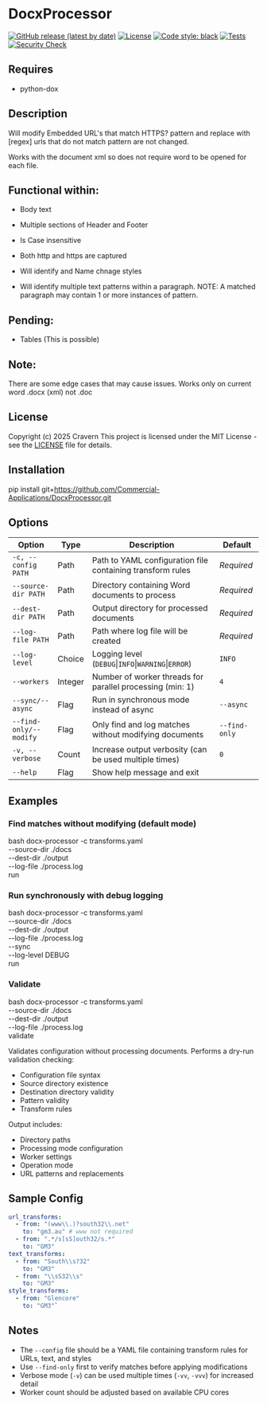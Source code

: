 # DocxProcessor

[![GitHub release (latest by date)](https://img.shields.io/github/v/release/Commercial-Applications/DocxProcessor)](https://github.com/Commercial-Applications/DocxProcessor/releases)
[![License](https://img.shields.io/github/license/Commercial-Applications/DocxProcessor)](https://github.com/Commercial-Applications/DocxProcessor/blob/main/LICENSE)
[![Code style: black](https://img.shields.io/badge/code%20style-black-000000.svg)](https://github.com/psf/black)
[![Tests](https://github.com/Commercial-Applications/DocxProcessor/actions/workflows/python-package.yml/badge.svg?branch=v2.1.0-logging-and-test-framework)](https://github.com/Commercial-Applications/DocxProcessor/actions/workflows/python-package.yml)
[![Security Check](https://github.com/Commercial-Applications/DocxProcessor/actions/workflows/security.yml/badge.svg)](https://github.com/Commercial-Applications/DocxProcessor/actions/workflows/security.yml)


## Requires

* python-dox

## Description

Will modify Embedded URL's that match HTTPS? pattern and replace with [regex]
urls that do not match pattern are not changed.

Works with the document xml so does not require word to be opened for each file.

## Functional within:

* Body text
* Multiple sections of Header and Footer
* Is Case insensitive
* Both http and https are captured

* Will identify and Name chnage styles
* Will identify multiple text patterns within a paragraph. NOTE: A matched paragraph may contain 1 or more instances of
  pattern.

## Pending:

* Tables (This is possible)

## Note:

There are some edge cases that may cause issues.
Works only on current word .docx (xml) not .doc

## License

Copyright (c) 2025 Cravern
This project is licensed under the MIT License - see the [LICENSE](LICENSE) file for details.

## Installation

pip install git+https://github.com/Commercial-Applications/DocxProcessor.git


## Options

| Option                 | Type    | Description                                                | Default       |
|------------------------|---------|------------------------------------------------------------|---------------|
| `-c, --config PATH`    | Path    | Path to YAML configuration file containing transform rules | *Required*    |
| `--source-dir PATH`    | Path    | Directory containing Word documents to process             | *Required*    |
| `--dest-dir PATH`      | Path    | Output directory for processed documents                   | *Required*    |
| `--log-file PATH`      | Path    | Path where log file will be created                        | *Required*    |
| `--log-level`          | Choice  | Logging level (`DEBUG`\|`INFO`\|`WARNING`\|`ERROR`)        | `INFO`        |
| `--workers`            | Integer | Number of worker threads for parallel processing (min: 1)  | `4`           |
| `--sync/--async`       | Flag    | Run in synchronous mode instead of async                   | `--async`     |
| `--find-only/--modify` | Flag    | Only find and log matches without modifying documents      | `--find-only` |
| `-v, --verbose`        | Count   | Increase output verbosity (can be used multiple times)     | `0`           |
| `--help`               | Flag    | Show help message and exit                                 |               |

## Examples

### Find matches without modifying (default mode)

bash docx-processor -c transforms.yaml\
--source-dir ./docs\
--dest-dir ./output\
--log-file ./process.log\
run

### Run synchronously with debug logging

bash docx-processor -c transforms.yaml\
--source-dir ./docs\
--dest-dir ./output\
--log-file ./process.log\
--sync\
--log-level DEBUG\
run

### Validate

bash docx-processor -c transforms.yaml\
--source-dir ./docs\
--dest-dir ./output\
--log-file ./process.log\
validate

Validates configuration without processing documents. Performs a dry-run validation checking:

- Configuration file syntax
- Source directory existence
- Destination directory validity
- Pattern validity
- Transform rules

Output includes:

- Directory paths
- Processing mode configuration
- Worker settings
- Operation mode
- URL patterns and replacements

## Sample Config

```yaml
url_transforms:
  - from: "(www\\.)?south32\\.net"
    to: "gm3.au" # www not required
  - from: ".*/s[sS]outh32/s.*"
    to: "GM3"
text_transforms:
  - from: "South\\s?32"
    to: "GM3"
  - from: "\\sS32\\s"
    to: "GM3"
style_transforms:
  - from: "Glencore"
    to: "GM3"`
```

## Notes

- The `--config` file should be a YAML file containing transform rules for URLs, text, and styles
- Use `--find-only` first to verify matches before applying modifications
- Verbose mode (`-v`) can be used multiple times (`-vv`, `-vvv`) for increased detail
- Worker count should be adjusted based on available CPU cores

